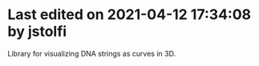 # Last edited on 2021-04-12 17:34:08 by jstolfi

Library for visualizing DNA strings as curves in 3D.
